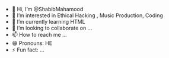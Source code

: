 - 👋 Hi, I’m @ShabibMahamood
- 👀 I’m interested in Ethical Hacking , Music Production, Coding
- 🌱 I’m currently learning HTML
- 💞️ I’m looking to collaborate on ...
- 📫 How to reach me ...
- 😄 Pronouns: HE
- ⚡ Fun fact: ...

<!---
ShabibMahamood/ShabibMahamood is a ✨ special ✨ repository because its `README.md` (this file) appears on your GitHub profile.
You can click the Preview link to take a look at your changes.
--->
